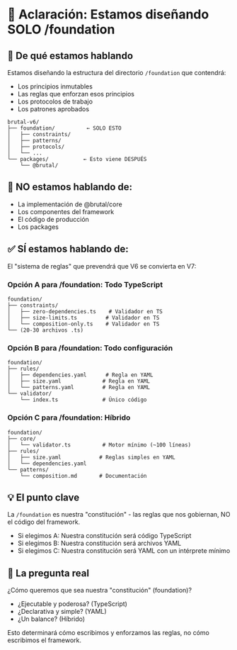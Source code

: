 # 📍 Aclaración: Estamos diseñando SOLO /foundation

## 🎯 De qué estamos hablando

Estamos diseñando la estructura del directorio `/foundation` que contendrá:
- Los principios inmutables
- Las reglas que enforzan esos principios  
- Los protocolos de trabajo
- Los patrones aprobados

```
brutal-v6/
├── foundation/          ← SOLO ESTO
│   ├── constraints/
│   ├── patterns/
│   ├── protocols/
│   └── ...
└── packages/           ← Esto viene DESPUÉS
    └── @brutal/
```

## 🚫 NO estamos hablando de:

- La implementación de @brutal/core
- Los componentes del framework
- El código de producción
- Los packages

## ✅ SÍ estamos hablando de:

El "sistema de reglas" que prevendrá que V6 se convierta en V7:

### Opción A para /foundation: Todo TypeScript
```
foundation/
├── constraints/
│   ├── zero-dependencies.ts    # Validador en TS
│   ├── size-limits.ts         # Validador en TS
│   └── composition-only.ts    # Validador en TS
└── (20-30 archivos .ts)
```

### Opción B para /foundation: Todo configuración
```
foundation/
├── rules/
│   ├── dependencies.yaml      # Regla en YAML
│   ├── size.yaml             # Regla en YAML
│   └── patterns.yaml         # Regla en YAML
└── validator/
    └── index.ts              # Único código
```

### Opción C para /foundation: Híbrido
```
foundation/
├── core/
│   └── validator.ts          # Motor mínimo (~100 líneas)
├── rules/
│   ├── size.yaml            # Reglas simples en YAML
│   └── dependencies.yaml    
└── patterns/
    └── composition.md       # Documentación
```

## 💡 El punto clave

La `/foundation` es nuestra "constitución" - las reglas que nos gobiernan, NO el código del framework.

- Si elegimos A: Nuestra constitución será código TypeScript
- Si elegimos B: Nuestra constitución será archivos YAML
- Si elegimos C: Nuestra constitución será YAML con un intérprete mínimo

## 🤔 La pregunta real

¿Cómo queremos que sea nuestra "constitución" (foundation)?
- ¿Ejecutable y poderosa? (TypeScript)
- ¿Declarativa y simple? (YAML)  
- ¿Un balance? (Híbrido)

Esto determinará cómo escribimos y enforzamos las reglas, no cómo escribimos el framework.